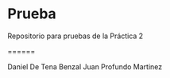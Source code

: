 Prueba
======

Repositorio para pruebas de la Práctica 2

======

Daniel De Tena Benzal
Juan Profundo Martinez
